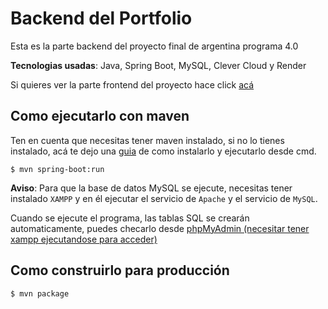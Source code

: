 # Backend del Portfolio
Esta es la parte backend del proyecto final de argentina programa 4.0

**Tecnologias usadas**: Java, Spring Boot, MySQL, Clever Cloud y Render

Si quieres ver la parte frontend del proyecto hace click <a href="https://github.com/AngelesDev/Portfolio-Frontend">acá</a>

## Como ejecutarlo con maven

Ten en cuenta que necesitas tener maven instalado, si no lo tienes instalado, acá te dejo una <a href="https://mkyong.com/maven/how-to-install-maven-in-windows/">guia</a> de como instalarlo y ejecutarlo desde cmd.

`$ mvn spring-boot:run`

**Aviso**: Para que la base de datos MySQL se ejecute, necesitas tener instalado `XAMPP` y en él ejecutar el servicio de `Apache` y el servicio de `MySQL`.

Cuando se ejecute el programa, las tablas SQL se crearán automaticamente, puedes checarlo desde <a href="http://localhost/phpmyadmin" target="_blank">phpMyAdmin (necesitar tener xampp ejecutandose para acceder)</a>

## Como construirlo para producción

`$ mvn package`
